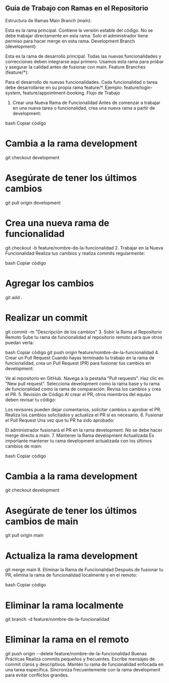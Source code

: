 ## Guía de Trabajo con Ramas en el Repositorio
Estructura de Ramas
Main Branch (main):

Esta es la rama principal. Contiene la versión estable del código.
No se debe trabajar directamente en esta rama.
Solo el administrador tiene permiso para hacer merge en esta rama.
Development Branch (development):

Esta es la rama de desarrollo principal. Todas las nuevas funcionalidades y correcciones deben integrarse aquí primero.
Usamos esta rama para probar y asegurar la calidad antes de fusionar con main.
Feature Branches (feature/*):

Para el desarrollo de nuevas funcionalidades.
Cada funcionalidad o tarea debe desarrollarse en su propia rama feature/*.
Ejemplo: feature/login-system, feature/appointment-booking.
Flujo de Trabajo
1. Crear una Nueva Rama de Funcionalidad
Antes de comenzar a trabajar en una nueva tarea o funcionalidad, crea una nueva rama a partir de development:

bash
Copiar código
# Cambia a la rama development
git checkout development

# Asegúrate de tener los últimos cambios
git pull origin development

# Crea una nueva rama de funcionalidad
git checkout -b feature/nombre-de-la-funcionalidad
2. Trabajar en la Nueva Funcionalidad
Realiza tus cambios y realiza commits regularmente:

bash
Copiar código
# Agregar los cambios
git add .

# Realizar un commit
git commit -m "Descripción de los cambios"
3. Subir la Rama al Repositorio Remoto
Sube tu rama de funcionalidad al repositorio remoto para que otros puedan verla:

bash
Copiar código
git push origin feature/nombre-de-la-funcionalidad
4. Crear un Pull Request
Cuando hayas terminado tu trabajo en la rama de funcionalidad, crea un Pull Request (PR) para fusionar tus cambios en development:

Ve al repositorio en GitHub.
Navega a la pestaña "Pull requests".
Haz clic en "New pull request".
Selecciona development como la rama base y tu rama de funcionalidad como la rama de comparación.
Revisa los cambios y crea el PR.
5. Revisión de Código
Al crear el PR, otros miembros del equipo deben revisar tu código:

Los revisores pueden dejar comentarios, solicitar cambios o aprobar el PR.
Realiza los cambios solicitados y actualiza el PR si es necesario.
6. Fusionar el Pull Request
Una vez que tu PR ha sido aprobado:

El administrador fusionará el PR en la rama development.
No se debe hacer merge directo a main.
7. Mantener la Rama development Actualizada
Es importante mantener tu rama development actualizada con los últimos cambios de main:

bash
Copiar código
# Cambia a la rama development
git checkout development

# Asegúrate de tener los últimos cambios de main
git pull origin main

# Actualiza la rama development
git merge main
8. Eliminar la Rama de Funcionalidad
Después de fusionar tu PR, elimina la rama de funcionalidad localmente y en el remoto:

bash
Copiar código
# Eliminar la rama localmente
git branch -d feature/nombre-de-la-funcionalidad

# Eliminar la rama en el remoto
git push origin --delete feature/nombre-de-la-funcionalidad
Buenas Prácticas
Realiza commits pequeños y frecuentes.
Escribe mensajes de commit claros y descriptivos.
Mantén tu rama de funcionalidad enfocada en una tarea específica.
Sincroniza frecuentemente con la rama development para evitar conflictos grandes.
